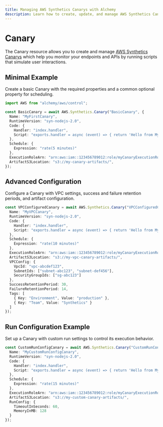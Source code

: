 ```yaml
---
title: Managing AWS Synthetics Canarys with Alchemy
description: Learn how to create, update, and manage AWS Synthetics Canarys using Alchemy Cloud Control.
---
```


# Canary

The Canary resource allows you to create and manage [AWS Synthetics Canarys](https://docs.aws.amazon.com/synthetics/latest/userguide/) which help you monitor your endpoints and APIs by running scripts that simulate user interactions.

## Minimal Example

Create a basic Canary with the required properties and a common optional property for scheduling.

```ts
import AWS from "alchemy/aws/control";

const BasicCanary = await AWS.Synthetics.Canary("BasicCanary", {
  Name: "MyFirstCanary",
  RuntimeVersion: "syn-nodejs-2.0",
  Code: {
    Handler: "index.handler",
    Script: "exports.handler = async (event) => { return 'Hello from MyFirstCanary!'; };"
  },
  Schedule: {
    Expression: "rate(5 minutes)"
  },
  ExecutionRoleArn: "arn:aws:iam::123456789012:role/myCanaryExecutionRole",
  ArtifactS3Location: "s3://my-canary-artifacts/",
});
```

## Advanced Configuration

Configure a Canary with VPC settings, success and failure retention periods, and artifact configuration.

```ts
const VPCConfiguredCanary = await AWS.Synthetics.Canary("VPCConfiguredCanary", {
  Name: "MyVPCCanary",
  RuntimeVersion: "syn-nodejs-2.0",
  Code: {
    Handler: "index.handler",
    Script: "exports.handler = async (event) => { return 'Hello from MyVPCCanary!'; };"
  },
  Schedule: {
    Expression: "rate(10 minutes)"
  },
  ExecutionRoleArn: "arn:aws:iam::123456789012:role/myCanaryExecutionRole",
  ArtifactS3Location: "s3://my-vpc-canary-artifacts/",
  VPCConfig: {
    VpcId: "vpc-abcdef123",
    SubnetIds: ["subnet-abc123", "subnet-def456"],
    SecurityGroupIds: ["sg-abc123"]
  },
  SuccessRetentionPeriod: 30,
  FailureRetentionPeriod: 14,
  Tags: [
    { Key: "Environment", Value: "production" },
    { Key: "Team", Value: "Synthetics" }
  ]
});
```

## Run Configuration Example

Set up a Canary with custom run settings to control its execution behavior.

```ts
const CustomRunConfigCanary = await AWS.Synthetics.Canary("CustomRunConfigCanary", {
  Name: "MyCustomRunConfigCanary",
  RuntimeVersion: "syn-nodejs-2.0",
  Code: {
    Handler: "index.handler",
    Script: "exports.handler = async (event) => { return 'Hello from MyCustomRunConfigCanary!'; };"
  },
  Schedule: {
    Expression: "rate(15 minutes)"
  },
  ExecutionRoleArn: "arn:aws:iam::123456789012:role/myCanaryExecutionRole",
  ArtifactS3Location: "s3://my-custom-canary-artifacts/",
  RunConfig: {
    TimeoutInSeconds: 60,
    MemoryInMB: 128
  }
});
```
